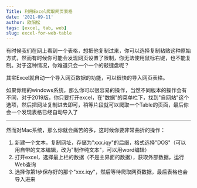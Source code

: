 ```yaml
---
Title: 利用Excel爬取网页表格
date: '2021-09-11'
author: 欧阳松
tags: [excel, tab, web]
slug: excel-for-web-table
---
```


有时候我们在网上看到一个表格，想把他复制过来，你可以选择复制粘贴这种原始方式，然而有时候你可能会发现网页设置了限制，你无法使用鼠标右键，也不能复制。对于这种情况，你难道只会一个一个的敲键盘呢？

其实Excel就自动一个导入网页数据的功能，可以很快的导入网页表格。

如果你用的windows系统，那么你可以很容易的操作，当然不同版本的操作会有 不同，对于2019版，你只要打开excel，在"数据"的菜单栏下，找到"自网站"这个选项，然后把网址复制进去即可，稍等片段就可以爬取一个Table的页面，最后你会一个发现表格已经自动导入了

------------------------------------------------------------------------

然而对Mac系统，那么你就会痛苦的多，这时候你要非常曲折的操作：

1.  新建一个文本，复制网址，存储为"xxx.iqy"的后缀，格式选择"DOS"（可以用自带的文本编辑，改为"制作纯文本"，可以用word编辑）
2.  打开excel，选择最上栏的数据（不是主界面的数据），获取外部数据，运行Web查询
3.  选择你第1步保存好的那个"xxx.iqy"，然后等待爬取网页数据，最后表格也会导入进来
